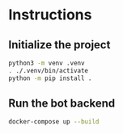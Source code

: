 # Instructions

## Initialize the project
```bash
python3 -m venv .venv
. ./.venv/bin/activate
python -m pip install .
```

## Run the bot backend

```bash
docker-compose up --build
```
